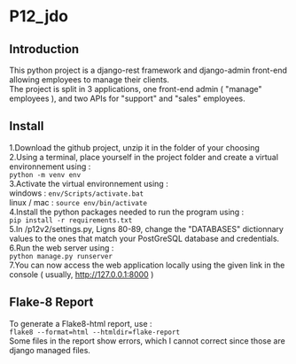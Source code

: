 # P12_jdo

## Introduction

This python project is a django-rest framework and django-admin front-end allowing employees to manage their clients.  
The project is split in 3 applications, one front-end admin ( "manage" employees ), and two APIs for "support" and "sales" employees.

## Install
1.Download the github project, unzip it in the folder of your choosing  
2.Using a terminal, place yourself in the project folder and create a virtual environnement using :  
`python -m venv env`  
3.Activate the virtual environnement using :  
windows : `env/Scripts/activate.bat`  
linux / mac : `source env/bin/activate`  
4.Install the python packages needed to run the program using :  
`pip install -r requirements.txt`  
5.In /p12v2/settings.py, Ligns 80-89, change the "DATABASES" dictionnary values to the ones that match your PostGreSQL database and credentials.  
6.Run the web server using :  
`python manage.py runserver`  
7.You can now access the web application locally using the given link in the console ( usually, http://127.0.0.1:8000 )  

## Flake-8 Report
To generate a Flake8-html report, use :  
`flake8 --format=html --htmldir=flake-report`  
Some files in the report show errors, which I cannot correct since those are django managed files.

